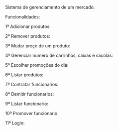 Sistema de gerenciamento de um mercado.

Funcionalidades:

1ª Adicionar produtos:

2ª Remover produtos:

3ª Mudar preço de um produto:

4ª Gerenciar numero de carrinhos, caixas e sacolas:

5ª Escolher promoções do dia:

6ª Listar produtos:

7ª Contratar funcionarios:

8ª Demitir funcionarios:

9ª Listar funcionario:

10ª Promover funcionario:

11ª Login:
